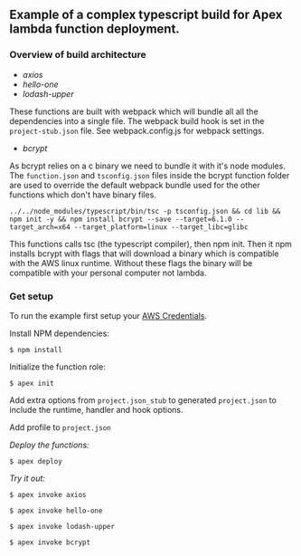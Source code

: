 ## Example of a complex typescript build for Apex lambda function deployment.

### Overview of build architecture

- *axios*
- *hello-one*
- *lodash-upper*

These functions are built with webpack which will bundle all all the dependencies into a single file. The webpack build hook is set in the `project-stub.json` file. See webpack.config.js for webpack settings.

- *bcrypt*

As bcrypt relies on a c binary we need to bundle it with it's node modules. The `function.json` and `tsconfig.json` files inside the bcrypt function folder are used to override the default webpack bundle used for the other functions which don't have binary files.

```
../../node_modules/typescript/bin/tsc -p tsconfig.json && cd lib && npm init -y && npm install bcrypt --save --target=6.1.0 --target_arch=x64 --target_platform=linux --target_libc=glibc
```

This functions calls tsc (the typescript compiler), then npm init. Then it npm installs bcrypt with flags that will download a binary which is compatible with the AWS linux runtime. Without these flags the binary will be compatible with your personal computer not lambda.

### Get setup

To run the example first setup your [AWS Credentials](http://apex.run/#aws-credentials).

Install NPM dependencies:

```
$ npm install
```

Initialize the function role:
```
$ apex init
```

Add extra options from `project.json_stub` to generated `project.json` to include the runtime, handler and hook options.

Add profile to `project.json`

*Deploy the functions:*

```
$ apex deploy
```

*Try it out:*

```
$ apex invoke axios
```

```
$ apex invoke hello-one
```

```
$ apex invoke lodash-upper
```

```
$ apex invoke bcrypt
```
